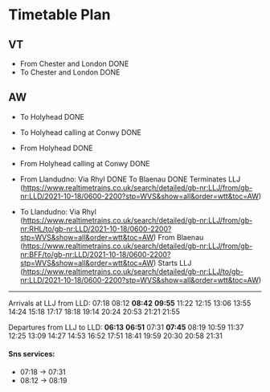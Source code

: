 # Timetable Plan
## VT
- From Chester and London DONE
- To Chester and London DONE

## AW
- To Holyhead DONE
- To Holyhead calling at Conwy DONE
- From Holyhead DONE
- From Holyhead calling at Conwy DONE

- From Llandudno:
Via Rhyl DONE
To Blaenau DONE
Terminates LLJ (https://www.realtimetrains.co.uk/search/detailed/gb-nr:LLJ/from/gb-nr:LLD/2021-10-18/0600-2200?stp=WVS&show=all&order=wtt&toc=AW)

- To Llandudno:
Via Rhyl (https://www.realtimetrains.co.uk/search/detailed/gb-nr:LLJ/from/gb-nr:RHL/to/gb-nr:LLD/2021-10-18/0600-2200?stp=WVS&show=all&order=wtt&toc=AW)
From Blaenau (https://www.realtimetrains.co.uk/search/detailed/gb-nr:LLJ/from/gb-nr:BFF/to/gb-nr:LLD/2021-10-18/0600-2200?stp=WVS&show=all&order=wtt&toc=AW)
Starts LLJ (https://www.realtimetrains.co.uk/search/detailed/gb-nr:LLJ/to/gb-nr:LLD/2021-10-18/0600-2200?stp=WVS&show=all&order=wtt&toc=AW)

------

Arrivals at LLJ from LLD:
07:18
08:12
**08:42**
**09:55**
11:22
12:15
13:06
13:55
14:24
15:18
17:17
18:18
19:14
20:24
20:53
21:21
21:55

Departures from LLJ to LLD:
**06:13**
**06:51**
07:31
**07:45**
08:19
10:59
11:37
12:25
13:09
14:27
14:53
16:52
17:51
18:41
19:59
20:30
20:58
21:31

#### Sns services:
- 07:18 -> 07:31
- 08:12 -> 08:19
